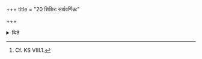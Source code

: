 +++
title = "20 शिशिरः सार्ववर्णिकः"

+++

<details><summary>थिते</summary>

20. Cold season (Śiśira) is valid for all the castes.[^1]  

[^1]: Cf. KS VIII.1.
</details>
